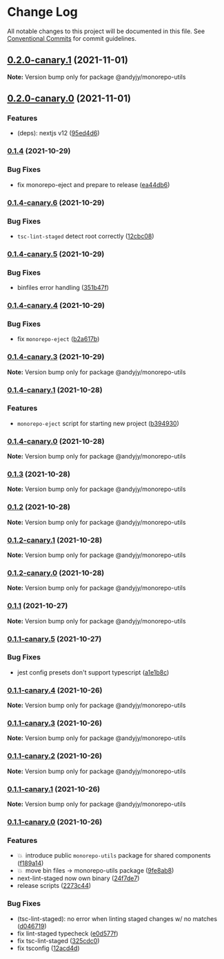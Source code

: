 # Change Log

All notable changes to this project will be documented in this file.
See [Conventional Commits](https://conventionalcommits.org) for commit guidelines.

## [0.2.0-canary.1](https://github.com/andyjy/monorepo-template/compare/v0.2.0-canary.0...v0.2.0-canary.1) (2021-11-01)

**Note:** Version bump only for package @andyjy/monorepo-utils

## [0.2.0-canary.0](https://github.com/andyjy/monorepo-template/compare/v0.1.4...v0.2.0-canary.0) (2021-11-01)

### Features

- (deps): nextjs v12 ([95ed4d6](https://github.com/andyjy/monorepo-template/commit/95ed4d60bdf8acf73638474d8d9da6a65db924cb))

### [0.1.4](https://github.com/andyjy/monorepo-template/compare/v0.1.4-canary.6...v0.1.4) (2021-10-29)

### Bug Fixes

- fix monorepo-eject and prepare to release ([ea44db6](https://github.com/andyjy/monorepo-template/commit/ea44db678c9a8d5c202c1ec86aa640ac9342a8f0))

### [0.1.4-canary.6](https://github.com/andyjy/monorepo-template/compare/v0.1.4-canary.5...v0.1.4-canary.6) (2021-10-29)

### Bug Fixes

- `tsc-lint-staged` detect root correctly ([12cbc08](https://github.com/andyjy/monorepo-template/commit/12cbc08da11c3d3920e2a8faba5015837f2f901d))

### [0.1.4-canary.5](https://github.com/andyjy/monorepo-template/compare/v0.1.4-canary.4...v0.1.4-canary.5) (2021-10-29)

### Bug Fixes

- binfiles error handling ([351b47f](https://github.com/andyjy/monorepo-template/commit/351b47f599bab507e89613cf2c51c169333859d3))

### [0.1.4-canary.4](https://github.com/andyjy/monorepo-template/compare/v0.1.4-canary.3...v0.1.4-canary.4) (2021-10-29)

### Bug Fixes

- fix `monorepo-eject` ([b2a617b](https://github.com/andyjy/monorepo-template/commit/b2a617b9bd8a5c9c2e17f2898db975911891858b))

### [0.1.4-canary.3](https://github.com/andyjy/monorepo-template/compare/v0.1.4-canary.2...v0.1.4-canary.3) (2021-10-29)

**Note:** Version bump only for package @andyjy/monorepo-utils

### [0.1.4-canary.1](https://github.com/andyjy/monorepo-template/compare/v0.1.4-canary.0...v0.1.4-canary.1) (2021-10-28)

### Features

- `monorepo-eject` script for starting new project ([b394930](https://github.com/andyjy/monorepo-template/commit/b39493009acee45fd9a7c7231882bbaf3c77859d))

### [0.1.4-canary.0](https://github.com/andyjy/monorepo-template/compare/v0.1.3...v0.1.4-canary.0) (2021-10-28)

**Note:** Version bump only for package @andyjy/monorepo-utils

### [0.1.3](https://github.com/andyjy/monorepo-template/compare/v0.1.2...v0.1.3) (2021-10-28)

**Note:** Version bump only for package @andyjy/monorepo-utils

### [0.1.2](https://github.com/andyjy/monorepo-template/compare/v0.1.2-canary.1...v0.1.2) (2021-10-28)

**Note:** Version bump only for package @andyjy/monorepo-utils

### [0.1.2-canary.1](https://github.com/andyjy/monorepo-template/compare/v0.1.1...v0.1.2-canary.1) (2021-10-28)

**Note:** Version bump only for package @andyjy/monorepo-utils

### [0.1.2-canary.0](https://github.com/andyjy/monorepo-template/compare/v0.1.1...v0.1.2-canary.0) (2021-10-28)

**Note:** Version bump only for package @andyjy/monorepo-utils

### [0.1.1](https://github.com/andyjy/monorepo-template/compare/v0.1.1-canary.5...v0.1.1) (2021-10-27)

**Note:** Version bump only for package @andyjy/monorepo-utils

### [0.1.1-canary.5](https://github.com/andyjy/monorepo-template/compare/v0.1.1-canary.4...v0.1.1-canary.5) (2021-10-27)

### Bug Fixes

- jest config presets don't support typescript ([a1e1b8c](https://github.com/andyjy/monorepo-template/commit/a1e1b8ce33893361102a74c177bcac6e3d250da2))

### [0.1.1-canary.4](https://github.com/andyjy/monorepo-template/compare/v0.1.1-canary.3...v0.1.1-canary.4) (2021-10-26)

**Note:** Version bump only for package @andyjy/monorepo-utils

### [0.1.1-canary.3](https://github.com/andyjy/monorepo-template/compare/v0.1.1-canary.2...v0.1.1-canary.3) (2021-10-26)

**Note:** Version bump only for package @andyjy/monorepo-utils

### [0.1.1-canary.2](https://github.com/andyjy/monorepo-template/compare/v0.1.1-canary.1...v0.1.1-canary.2) (2021-10-26)

**Note:** Version bump only for package @andyjy/monorepo-utils

### [0.1.1-canary.1](https://github.com/andyjy/monorepo-template/compare/v0.1.1-canary.0...v0.1.1-canary.1) (2021-10-26)

**Note:** Version bump only for package @andyjy/monorepo-utils

### [0.1.1-canary.0](https://github.com/andyjy/monorepo-template/compare/v2.0.0...v0.1.1-canary.0) (2021-10-26)

### Features

- 💥 introduce public `monorepo-utils` package for shared components ([f189a14](https://github.com/andyjy/monorepo-template/commit/f189a1412a8fd999457b2bd1371f727e69abfb74))
- 💥 move bin files -> monorepo-utils package ([9fe8ab8](https://github.com/andyjy/monorepo-template/commit/9fe8ab8bb1efba94bbc929e083ac0390f9a555b0))
- next-lint-staged now own binary ([24f7de7](https://github.com/andyjy/monorepo-template/commit/24f7de795fe243b7544a4f742dbb02cdb731c07d))
- release scripts ([2273c44](https://github.com/andyjy/monorepo-template/commit/2273c44202864f810d1cc5550518eee816f0fe36))

### Bug Fixes

- (tsc-lint-staged): no error when linting staged changes w/ no matches ([d046719](https://github.com/andyjy/monorepo-template/commit/d0467193bba90bab40b9d6af207842dadd0dba71))
- fix lint-staged typecheck ([e0d577f](https://github.com/andyjy/monorepo-template/commit/e0d577ffade5e67efb005c63160d04c3086a9446))
- fix tsc-lint-staged ([325cdc0](https://github.com/andyjy/monorepo-template/commit/325cdc0ba204c93f0980555e5560638d7c94e4b7))
- fix tsconfig ([12acd4d](https://github.com/andyjy/monorepo-template/commit/12acd4dda621030a02ad6645cba59313d50c58aa))
